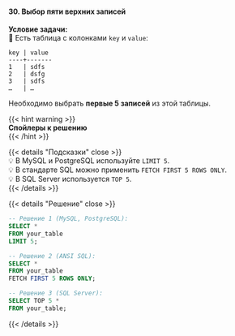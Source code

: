 #### 30. Выбор пяти верхних записей

**Условие задачи:**  
📌 Есть таблица с колонками `key` и `value`:  
```text
key | value
----+-------
1   | sdfs
2   | dsfg
3   | sdfs
…   | …
```

Необходимо выбрать **первые 5 записей** из этой таблицы.

{{< hint warning >}}  
**Спойлеры к решению**  
{{< /hint >}}

{{< details "Подсказки" close >}}  
💡 В MySQL и PostgreSQL используйте `LIMIT 5`.  
💡 В стандарте SQL можно применить `FETCH FIRST 5 ROWS ONLY`.  
💡 В SQL Server используется `TOP 5`.  
{{< /details >}}

{{< details "Решение" close >}}

```sql
-- Решение 1 (MySQL, PostgreSQL):
SELECT *
FROM your_table
LIMIT 5;

-- Решение 2 (ANSI SQL):
SELECT *
FROM your_table
FETCH FIRST 5 ROWS ONLY;

-- Решение 3 (SQL Server):
SELECT TOP 5 *
FROM your_table;
```

{{< /details >}}
